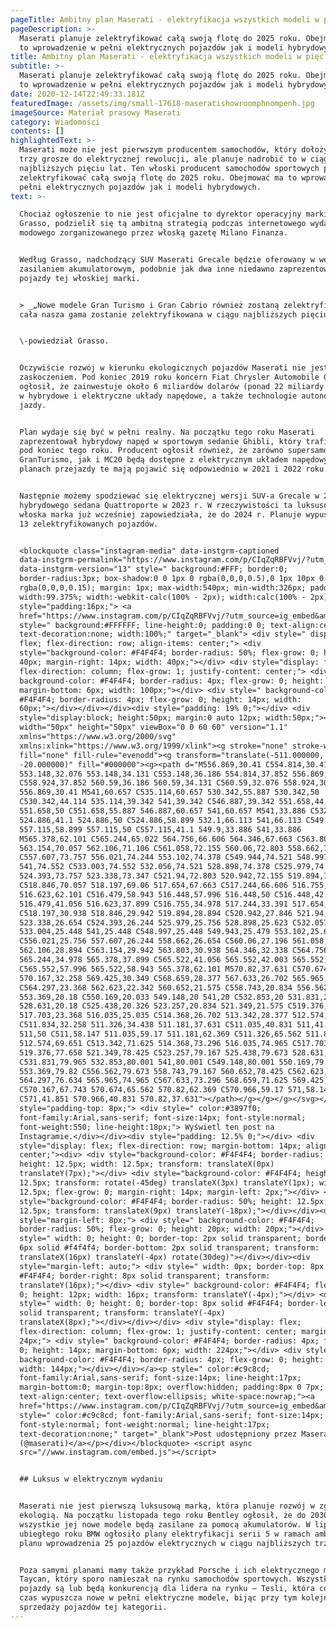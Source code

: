 ```yaml
---
pageTitle: Ambitny plan Maserati - elektryfikacja wszystkich modeli w pięć lat!
pageDescription: >-
  Maserati planuje zelektryfikować całą swoją flotę do 2025 roku. Obejmować ma
  to wprowadzenie w pełni elektrycznych pojazdów jak i modeli hybrydowych.
title: Ambitny plan Maserati - elektryfikacja wszystkich modeli w pięć lat!
subtitle: >-
  Maserati planuje zelektryfikować całą swoją flotę do 2025 roku. Obejmować ma
  to wprowadzenie w pełni elektrycznych pojazdów jak i modeli hybrydowych.
date: 2020-12-14T22:49:33.181Z
featuredImage: /assets/img/small-17618-maseratishowroomphnompenh.jpg
imageSource: Materiał prasowy Maserati
category: Wiadomości
contents: []
highlightedText: >-
  Maserati może nie jest pierwszym producentem samochodów, który dołożył swoje
  trzy grosze do elektrycznej rewolucji, ale planuje nadrobić to w ciągu
  najbliższych pięciu lat. Ten włoski producent samochodów sportowych planuje
  zelektryfikować całą swoją flotę do 2025 roku. Obejmować ma to wprowadzenie w
  pełni elektrycznych pojazdów jak i modeli hybrydowych.
text: >-

  Chociaż ogłoszenie to nie jest oficjalne to dyrektor operacyjny marki, David
  Grasso, podzielił się tą ambitną strategią podczas internetowego wydarzenia
  modowego zorganizowanego przez włoską gazetę Milano Finanza.


  Według Grasso, nadchodzący SUV Maserati Grecale będzie oferowany w wersji z
  zasilaniem akumulatorowym, podobnie jak dwa inne niedawno zaprezentowane
  pojazdy tej włoskiej marki.


  > _„Nowe modele Gran Turismo i Gran Cabrio również zostaną zelektryfikowane, a
  cała nasza gama zostanie zelektryfikowana w ciągu najbliższych pięciu lat”_


  \-powiedział Grasso.


  Oczywiście rozwój w kierunku ekologicznych pojazdów Maserati nie jest wielkim
  zaskoczeniem. Pod koniec 2019 roku koncern Fiat Chrysler Automobile Group,
  ogłosił, że zainwestuje około 6 miliardów dolarów (ponad 22 miliardy złotych)
  w hybrydowe i elektryczne układy napędowe, a także technologie autonomicznej
  jazdy.


  Plan wydaje się być w pełni realny. Na początku tego roku Maserati
  zaprezentował hybrydowy napęd w sportowym sedanie Ghibli, który trafi na rynek
  pod koniec tego roku. Producent ogłosił również, że zarówno supersamochód
  GranTurismo, jak i MC20 będą dostępne z elektrycznym układem napędowym. W
  planach przejazdy te mają pojawić się odpowiednio w 2021 i 2022 roku.


  Następnie możemy spodziewać się elektrycznej wersji SUV-a Grecale w 2022 r. I
  hybrydowego sedana Quattroporte w 2023 r. W rzeczywistości ta luksusowa,
  włoska marka już wcześniej zapowiedziała, że do 2024 r. Planuje wypuścić około
  13 zelektryfikowanych pojazdów. 


  <blockquote class="instagram-media" data-instgrm-captioned
  data-instgrm-permalink="https://www.instagram.com/p/CIqZqRBFVvj/?utm_source=ig_embed&amp;utm_campaign=loading"
  data-instgrm-version="13" style=" background:#FFF; border:0;
  border-radius:3px; box-shadow:0 0 1px 0 rgba(0,0,0,0.5),0 1px 10px 0
  rgba(0,0,0,0.15); margin: 1px; max-width:540px; min-width:326px; padding:0;
  width:99.375%; width:-webkit-calc(100% - 2px); width:calc(100% - 2px);"><div
  style="padding:16px;"> <a
  href="https://www.instagram.com/p/CIqZqRBFVvj/?utm_source=ig_embed&amp;utm_campaign=loading"
  style=" background:#FFFFFF; line-height:0; padding:0 0; text-align:center;
  text-decoration:none; width:100%;" target="_blank"> <div style=" display:
  flex; flex-direction: row; align-items: center;"> <div
  style="background-color: #F4F4F4; border-radius: 50%; flex-grow: 0; height:
  40px; margin-right: 14px; width: 40px;"></div> <div style="display: flex;
  flex-direction: column; flex-grow: 1; justify-content: center;"> <div style="
  background-color: #F4F4F4; border-radius: 4px; flex-grow: 0; height: 14px;
  margin-bottom: 6px; width: 100px;"></div> <div style=" background-color:
  #F4F4F4; border-radius: 4px; flex-grow: 0; height: 14px; width:
  60px;"></div></div></div><div style="padding: 19% 0;"></div> <div
  style="display:block; height:50px; margin:0 auto 12px; width:50px;"><svg
  width="50px" height="50px" viewBox="0 0 60 60" version="1.1"
  xmlns="https://www.w3.org/2000/svg"
  xmlns:xlink="https://www.w3.org/1999/xlink"><g stroke="none" stroke-width="1"
  fill="none" fill-rule="evenodd"><g transform="translate(-511.000000,
  -20.000000)" fill="#000000"><g><path d="M556.869,30.41 C554.814,30.41
  553.148,32.076 553.148,34.131 C553.148,36.186 554.814,37.852 556.869,37.852
  C558.924,37.852 560.59,36.186 560.59,34.131 C560.59,32.076 558.924,30.41
  556.869,30.41 M541,60.657 C535.114,60.657 530.342,55.887 530.342,50
  C530.342,44.114 535.114,39.342 541,39.342 C546.887,39.342 551.658,44.114
  551.658,50 C551.658,55.887 546.887,60.657 541,60.657 M541,33.886 C532.1,33.886
  524.886,41.1 524.886,50 C524.886,58.899 532.1,66.113 541,66.113 C549.9,66.113
  557.115,58.899 557.115,50 C557.115,41.1 549.9,33.886 541,33.886
  M565.378,62.101 C565.244,65.022 564.756,66.606 564.346,67.663 C563.803,69.06
  563.154,70.057 562.106,71.106 C561.058,72.155 560.06,72.803 558.662,73.347
  C557.607,73.757 556.021,74.244 553.102,74.378 C549.944,74.521 548.997,74.552
  541,74.552 C533.003,74.552 532.056,74.521 528.898,74.378 C525.979,74.244
  524.393,73.757 523.338,73.347 C521.94,72.803 520.942,72.155 519.894,71.106
  C518.846,70.057 518.197,69.06 517.654,67.663 C517.244,66.606 516.755,65.022
  516.623,62.101 C516.479,58.943 516.448,57.996 516.448,50 C516.448,42.003
  516.479,41.056 516.623,37.899 C516.755,34.978 517.244,33.391 517.654,32.338
  C518.197,30.938 518.846,29.942 519.894,28.894 C520.942,27.846 521.94,27.196
  523.338,26.654 C524.393,26.244 525.979,25.756 528.898,25.623 C532.057,25.479
  533.004,25.448 541,25.448 C548.997,25.448 549.943,25.479 553.102,25.623
  C556.021,25.756 557.607,26.244 558.662,26.654 C560.06,27.196 561.058,27.846
  562.106,28.894 C563.154,29.942 563.803,30.938 564.346,32.338 C564.756,33.391
  565.244,34.978 565.378,37.899 C565.522,41.056 565.552,42.003 565.552,50
  C565.552,57.996 565.522,58.943 565.378,62.101 M570.82,37.631 C570.674,34.438
  570.167,32.258 569.425,30.349 C568.659,28.377 567.633,26.702 565.965,25.035
  C564.297,23.368 562.623,22.342 560.652,21.575 C558.743,20.834 556.562,20.326
  553.369,20.18 C550.169,20.033 549.148,20 541,20 C532.853,20 531.831,20.033
  528.631,20.18 C525.438,20.326 523.257,20.834 521.349,21.575 C519.376,22.342
  517.703,23.368 516.035,25.035 C514.368,26.702 513.342,28.377 512.574,30.349
  C511.834,32.258 511.326,34.438 511.181,37.631 C511.035,40.831 511,41.851
  511,50 C511,58.147 511.035,59.17 511.181,62.369 C511.326,65.562 511.834,67.743
  512.574,69.651 C513.342,71.625 514.368,73.296 516.035,74.965 C517.703,76.634
  519.376,77.658 521.349,78.425 C523.257,79.167 525.438,79.673 528.631,79.82
  C531.831,79.965 532.853,80.001 541,80.001 C549.148,80.001 550.169,79.965
  553.369,79.82 C556.562,79.673 558.743,79.167 560.652,78.425 C562.623,77.658
  564.297,76.634 565.965,74.965 C567.633,73.296 568.659,71.625 569.425,69.651
  C570.167,67.743 570.674,65.562 570.82,62.369 C570.966,59.17 571,58.147 571,50
  C571,41.851 570.966,40.831 570.82,37.631"></path></g></g></g></svg></div><div
  style="padding-top: 8px;"> <div style=" color:#3897f0;
  font-family:Arial,sans-serif; font-size:14px; font-style:normal;
  font-weight:550; line-height:18px;"> Wyświetl ten post na
  Instagramie.</div></div><div style="padding: 12.5% 0;"></div> <div
  style="display: flex; flex-direction: row; margin-bottom: 14px; align-items:
  center;"><div> <div style="background-color: #F4F4F4; border-radius: 50%;
  height: 12.5px; width: 12.5px; transform: translateX(0px)
  translateY(7px);"></div> <div style="background-color: #F4F4F4; height:
  12.5px; transform: rotate(-45deg) translateX(3px) translateY(1px); width:
  12.5px; flex-grow: 0; margin-right: 14px; margin-left: 2px;"></div> <div
  style="background-color: #F4F4F4; border-radius: 50%; height: 12.5px; width:
  12.5px; transform: translateX(9px) translateY(-18px);"></div></div><div
  style="margin-left: 8px;"> <div style=" background-color: #F4F4F4;
  border-radius: 50%; flex-grow: 0; height: 20px; width: 20px;"></div> <div
  style=" width: 0; height: 0; border-top: 2px solid transparent; border-left:
  6px solid #f4f4f4; border-bottom: 2px solid transparent; transform:
  translateX(16px) translateY(-4px) rotate(30deg)"></div></div><div
  style="margin-left: auto;"> <div style=" width: 0px; border-top: 8px solid
  #F4F4F4; border-right: 8px solid transparent; transform:
  translateY(16px);"></div> <div style=" background-color: #F4F4F4; flex-grow:
  0; height: 12px; width: 16px; transform: translateY(-4px);"></div> <div
  style=" width: 0; height: 0; border-top: 8px solid #F4F4F4; border-left: 8px
  solid transparent; transform: translateY(-4px)
  translateX(8px);"></div></div></div> <div style="display: flex;
  flex-direction: column; flex-grow: 1; justify-content: center; margin-bottom:
  24px;"> <div style=" background-color: #F4F4F4; border-radius: 4px; flex-grow:
  0; height: 14px; margin-bottom: 6px; width: 224px;"></div> <div style="
  background-color: #F4F4F4; border-radius: 4px; flex-grow: 0; height: 14px;
  width: 144px;"></div></div></a><p style=" color:#c9c8cd;
  font-family:Arial,sans-serif; font-size:14px; line-height:17px;
  margin-bottom:0; margin-top:8px; overflow:hidden; padding:8px 0 7px;
  text-align:center; text-overflow:ellipsis; white-space:nowrap;"><a
  href="https://www.instagram.com/p/CIqZqRBFVvj/?utm_source=ig_embed&amp;utm_campaign=loading"
  style=" color:#c9c8cd; font-family:Arial,sans-serif; font-size:14px;
  font-style:normal; font-weight:normal; line-height:17px;
  text-decoration:none;" target="_blank">Post udostępniony przez Maserati
  (@maserati)</a></p></div></blockquote> <script async
  src="//www.instagram.com/embed.js"></script>


  ## Luksus w elektrycznym wydaniu


  Maserati nie jest pierwszą luksusową marką, która planuje rozwój w zgodzie z
  ekologią. Na początku listopada tego roku Bentley ogłosił, że do 2030 r.
  wszystkie jej nowe modele będą zasilane za pomocą akumulatorów. W lipcu
  ubiegłego roku BMW ogłosiło plany elektryfikacji serii 5 w ramach ambitnego
  planu wprowadzenia 25 pojazdów elektrycznych w ciągu najbliższych trzech lat.


  Poza samymi planami mamy także przykład Porsche i ich elektrycznego modelu
  Taycan, który sporo namieszał na rynku samochodów sportowych. Wszystkie te
  pojazdy są lub będą konkurencją dla lidera na rynku – Tesli, która co jakiś
  czas wypuszcza nowe w pełni elektryczne modele, bijąc przy tym kolejne rekordy
  sprzedaży pojazdów tej kategorii.
---
```


